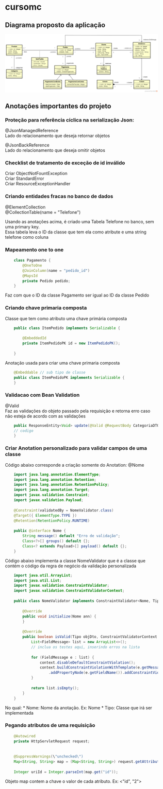 # cursomc

## Diagrama proposto da aplicação

![Diagrama da aplicacao](./diagrama.png)

## Anotações importantes do projeto

### Proteção para referência cíclica na serialização Json:
@JsonManagedReference  
Lado do relacionamento que deseja retornar objetos

@JsonBackReference  
Lado do relacionamento que deseja omitir objetos

### Checklist de tratamento de exceção de id inválido
Criar ObjectNotFountException  
Criar StandardError  
Criar ResourceExceptionHandler  

### Criando entidades fracas no banco de dados
@ElementCollection  
@CollectionTable(name = "Telefone")

Usando as anotações acima, é criado uma Tabela Telefone no banco, sem uma primary key.  
Essa tabela leva o ID da classe que tem ela como atribute e uma string telefone como coluna

### Mapeamento one to one
```java
    class Pagamento {
        @OneToOne
        @JoinColumn(name = "pedido_id")
        @MapsId 
        private Pedido pedido;
    }
```

Faz com que o ID da classe Pagamento ser igual ao ID da classe Pedido

### Criando chave primaria composta  

Classe que tem como atributo uma chave primária composta
```java
    public class ItemPedido implements Serializable {
    
        @EmbeddedId
        private ItemPedidoPK id = new ItemPedidoPK();
    
    }
```

Anotação usada para criar uma chave primaria composta
```java
    @Embeddable // sub tipo de classe
    public class ItemPedidoPK implements Serializable {
    }
```

### Validacao com Bean Validation
@Valid  
Faz as validações do objeto passado pela requisição e retorna erro caso não esteja de acordo com as validações

```java
    public ResponseEntity<Void> update(@Valid @RequestBody CategoriaDTO objDto) {
    // codigo
    }
```

### Criar Anotation personalizado para validar campos de uma classe

Código abaixo corresponde a criação somente do Anotation: @Nome

```java
	import java.lang.annotation.ElementType;
	import java.lang.annotation.Retention;
	import java.lang.annotation.RetentionPolicy;
	import java.lang.annotation.Target;
	import javax.validation.Constraint;
	import javax.validation.Payload;
	
	@Constraint(validatedBy = NomeValidator.class)
	@Target({ ElementType.TYPE })
	@Retention(RetentionPolicy.RUNTIME)
	
	public @interface Nome {
		String message() default "Erro de validação";
		Class<?>[] groups() default {};
		Class<? extends Payload>[] payload() default {};
	}
```

Código abaixo implementa a classe NomeValidator que é a classe que contém o código da regra de negócio da validação personalizada
```java
	import java.util.ArrayList;
	import java.util.List;
	import javax.validation.ConstraintValidator;
	import javax.validation.ConstraintValidatorContext;
	
	public class NomeValidator implements ConstraintValidator<Nome, Tipo> {
	
		@Override
		public void initialize(Nome ann) {
		}
		
		@Override
		public boolean isValid(Tipo objDto, ConstraintValidatorContext context) {
			List<FieldMessage> list = new ArrayList<>();
			// inclua os testes aqui, inserindo erros na lista
			
			for (FieldMessage e : list) {
				context.disableDefaultConstraintViolation();
				context.buildConstraintViolationWithTemplate(e.getMessage())
					.addPropertyNode(e.getFieldName()).addConstraintViolation();
			}
			
			return list.isEmpty();
		}
	}

```

No qual:
	* Nome: Nome da anotação. Ex: Nome
	* Tipo: Classe que irá ser implementada

### Pegando atributos de uma requisição

```java
	@Autowired
    private HttpServletRequest request;


    @SuppressWarnings(\"unchecked\")
    Map<String, String> map = (Map<String, String>) request.getAttribute(HandlerMapping.URI_TEMPLATE_VARIABLES_ATTRIBUTE);

    Integer uriId = Integer.parseInt(map.get("id"));
```

Objeto map contem a chave o valor de cada atributo. Ex: <"id", "2">

